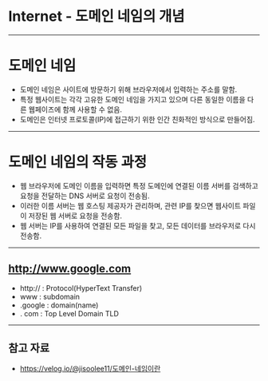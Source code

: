 # Internet - 도메인 네임의 개념

------

# 도메인 네임

- 도메인 네임은 사이트에 방문하기 위해 브라우저에서 입력하는 주소를 말함.
- 특정 웹사이트는 각각 고유한 도메인 네임을 가지고 있으며 다른 동일한 이름을 다른 웹페이즈에 함께 사용할 수 없음.
- 도메인은 인터넷 프로토콜(IP)에 접근하기 위한 인간 친화적인 방식으로 만들어짐.

------

# 도메인 네임의 작동 과정

- 웹 브라우저에 도메인 이름을 입력하면 특정 도메인에 연결된 이름 서버를 검색하고 요청을 전달하는 DNS 서버로 요청이 전송됨.
- 이러한 이름 서버는 웹 호스팅 제공자가 관리하며, 관련 IP를 찾으면 웹사이트 파일이 저장된 웹 서버로 요청을 전송함.
- 웹 서버는 IP를 사용하여 연결된 모든 파일을 찾고, 모든 데이터를 브라우저로 다시 전송함.

------

## http://www.google.com

- http:// : Protocol(HyperText Transfer)
- www : subdomain
- .google : domain(name)
- . com : Top Level Domain TLD

------

## 참고 자료

- https://velog.io/@jisoolee11/도메인-네임이란